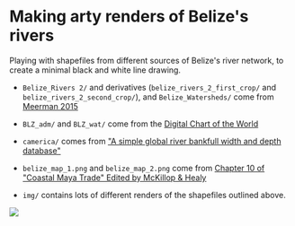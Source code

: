 # Making arty renders of Belize's rivers

Playing with shapefiles from different sources of Belize's river network, to create a minimal black and white line drawing.

* `Belize_Rivers 2/` and derivatives (`belize_rivers_2_first_crop/` and `belize_rivers_2_second_crop/`), and `Belize_Watersheds/` come from [Meerman 2015](http://www.biodiversity.bz/)

* `BLZ_adm/` and `BLZ_wat/` come from the [Digital Chart of the World](http://www.diva-gis.org/gdata)

* `camerica/` comes from ["A simple global river bankfull width and depth database"](https://agupubs.onlinelibrary.wiley.com/doi/full/10.1002/wrcr.20440)

* `belize_map_1.png` and `belize_map_2.png` come from [Chapter 10 of "Coastal Maya Trade" Edited by McKillop & Healy](https://www.cambridge.org/core/journals/american-antiquity/article/coastal-maya-trade-heather-mckillop-and-paul-f-healy-editors-occasional-papers-in-anthropology-no-8-trent-university-peterborough-ontario-1989-iv-189-pp-figures-tables-references-cited-2000-paper-prehistoric-maya-economies-of-belize-patricia-a-mcanany-and-barry-l-isaac-editors-research-in-economic-anthropology-supplement-4-jai-press-inc-greenwich-connecticut-1989-x-372-pp-figures-tables-appendixes-references-5850-instit-3510-indiv-cloth/5E462CBE8E99AA031815697E3D432513)

* `img/` contains lots of different renders of the shapefiles outlined above.

![](img/png/rivers_belize_1.png) 
